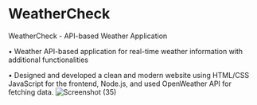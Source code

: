 # WeatherCheck
WeatherCheck - API-based Weather Application 

• Weather API-based application for real-time weather information with additional functionalities

• Designed and developed a clean and modern website using HTML/CSS JavaScript for the frontend, Node.js, and
used OpenWeather API for fetching data.
![Screenshot (35)](https://github.com/iamsuhail/WeatherCheck/assets/78575837/b4a02654-6f19-4a32-b162-8330f8d240bd)
